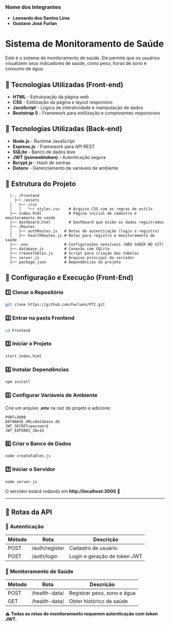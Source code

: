 ### Nome dos Integrantes

- **Leonardo dos Santos Lima**
- **Gustavo José Furlan**

# Sistema de Monitoramento de Saúde

Este é o sistema de monitoramento de saúde. Ele permite que os usuários visualizem seus indicadores de saúde, como peso, horas de sono e consumo de água.

## 🚀 Tecnologias Utilizadas (Front-end)

- **HTML** - Estruturação da página web
- **CSS** - Estilização da página e layout responsivo
- **JavaScript** - Lógica de interatividade e manipulação de dados
- **Bootstrap 5** - Framework para estilização e componentes responsivos

## 🚀 Tecnologias Utilizadas (Back-end)

- **Node.js** - Runtime JavaScript
- **Express.js** - Framework para API REST
- **SQLite** - Banco de dados leve
- **JWT (jsonwebtoken)** - Autenticação segura
- **Bcrypt.js** - Hash de senhas
- **Dotenv** - Gerenciamento de variáveis de ambiente

## 📂 Estrutura do Projeto

```
  |-- /Frontend
    ├── /assets
  │   ├── /css
  │   │   └── styles.css    # Arquivo CSS com as regras de estilo
  ├── index.html            # Página inicial de cadastro e monitoramento de saúde
  ├── dashboard.html        # Dashboard que exibe os dados registrados
  ├── /Routes
  │   ├── authRoutes.js   # Rotas de autenticação (login e registro)
  │   ├── healthRoutes.js # Rotas para registro e monitoramento de saúde
  ├── .env                # Configurações sensíveis (NÃO SUBIR NO GIT)
  ├── database.js         # Conexão com SQLite
  ├── createTables.js     # Script para criação das tabelas
  ├── server.js           # Arquivo principal do servidor
  ├── package.json        # Dependências do projeto
```

## 🔧 Configuração e Execução (Front-End)

### 1️⃣ **Clonar o Repositório**

```sh
git clone https://github.com/Fwrlann/PTI.git
```

### 2️⃣ **Entrar na pasta Frontend**

```sh
cd Frontend
```

### 3️⃣ **Iniciar o Projeto**

```sh
start index.html
```

### 4️⃣ **Instalar Dependências**

```sh
npm install
```

### 5️⃣ **Configurar Variáveis de Ambiente**

Crie um arquivo **.env** na raiz do projeto e adicione:

```env
PORT=3000
DATABASE_URL=database.db
JWT_SECRET=password
JWT_EXPIRES_IN=1d
```

### 6️⃣ **Criar o Banco de Dados**

```sh
node createTables.js
```

### 7️⃣ **Iniciar o Servidor**

```sh
node server.js
```

O servidor estará rodando em **http://localhost:3000** 🚀

---

## 📌 Rotas da API

### 🔹 **Autenticação**

| Método | Rota           | Descrição                    |
| ------ | -------------- | ---------------------------- |
| POST   | /auth/register | Cadastro de usuário          |
| POST   | /auth/login    | Login e geração de token JWT |

### 🔹 **Monitoramento de Saúde**

| Método | Rota          | Descrição                   |
| ------ | ------------- | --------------------------- |
| POST   | /health-data/ | Registrar peso, sono e água |
| GET    | /health-data/ | Obter histórico de saúde    |

**⚠️ Todas as rotas de monitoramento requerem autenticação com token JWT.**
